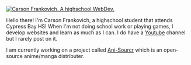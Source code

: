 [![Carson Frankovich. A highschool WebDev.](https://i.imgur.com/SPocw3N.png)](https://github.com/cfrankovich)

Hello there! I'm Carson Frankovich, a highschool student that attends Cypress Bay HS! When I'm not doing school work or playing games, I develop websites and learn as much as I can. I do have a [Youtube](https://www.youtube.com/channel/UCIbFDtzksXJhI8EJomoaqBg) channel but I rarely post on it. 

I am currently working on a project called [Ani-Sourcr](https://github.com/cfrankovich/Ani-Sourcr) which is an open-source anime/manga distributer.
